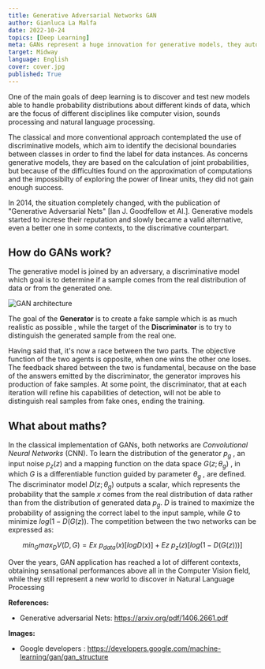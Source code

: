 ```yaml
---
title: Generative Adversarial Networks GAN
author: Gianluca La Malfa
date: 2022-10-24
topics: [Deep Learning]
meta: GANs represent a huge innovation for generative models, they automatically learn patterns in data inputs, generating outputs based on the original dataset.
target: Midway
language: English
cover: cover.jpg
published: True
---
```



One of the main goals of deep learning is to discover and test new models able to handle probability distributions about different kinds of data, which are the focus of different disciplines like computer vision, sounds processing and natural language processing.

The classical and more conventional approach contemplated the use of discriminative models, which aim to identify the decisional boundaries between classes in order to find the label for data instances.
As concerns generative models, they are based on the calculation of joint probabilities, but because of the difficulties found on the approximation of computations and the impossibilty of exploring the power of linear units, they did not gain enough success.

In 2014, the situation completely changed, with the publication of "Generative Adversarial Nets" [Ian J. Goodfellow et Al.].
Generative models started to increse their reputation and slowly became a valid alternative, even a better one in some contexts, to the discrimative counterpart.

## How do GANs work?
The generative model is joined by an adversary, a discriminative model which goal is to determine if a sample comes from the real distribution of data or from the generated one.

![GAN architecture](./gan_diagram.svg)

The goal of the **Generator** is to create a fake sample which is as much realistic as possible , while the target of the **Discriminator** is to try to distinguish the generated sample from the real one.

Having said that, it's now a race between the two parts. The objective function of the two agents is opposite, when one wins the other one loses. The feedback shared between the two is fundamental, because on the base of the answers emitted by the discriminator, the generator improves his production of fake samples.
At some point, the discriminator, that at each iteration will refine his capabilities of detection, will not be able to distinguish real samples from fake ones, ending the training.

## What about maths?

In the classical implementation of GANs, both networks are *Convolutional Neural Networks* (CNN).
To learn the distribution of the generator $p_g$ , an input noise $p_z(z)$ and a mapping function on the data space $G(z;\theta_g)$ , in which $G$ is a differentiable function guided by parameter $\theta_g$ , are defined.
The discriminator model $D(z;\theta_g)$ outputs a scalar, which represents the probability that the sample $x$ comes from the real distribution of data rather than from the distribution of generated data $p_g$.
$D$ is trained to maximize the probability of assigning the correct label to the input sample, while $G$ to minimize $log(1-D(G(z))$.
The competition between the two networks can be expressed as:

$$ 
min_Gmax_D V(D,G) = E{x~p_{data}(x)}[logD(x)] + E{z~p_z(z)}[log(1-D(G(z)))] 
$$

Over the years, GAN application has reached a lot of different contexts, obtaining sensational performances above all in the Computer Vision field, while they still represent a new world to discover in Natural Language Processing

**References:** 

- Generative adversarial Nets: https://arxiv.org/pdf/1406.2661.pdf


**Images:**

- Google developers : https://developers.google.com/machine-learning/gan/gan_structure
